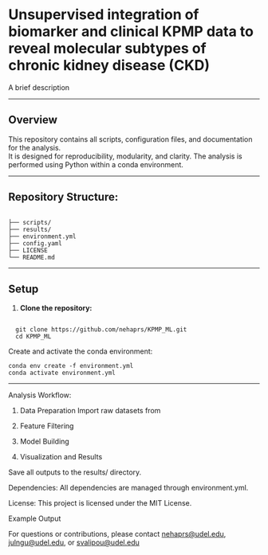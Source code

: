 # Unsupervised integration of biomarker and clinical KPMP data to reveal molecular subtypes of chronic kidney disease (CKD)

A brief description

---

##  Overview

This repository contains all scripts, configuration files, and documentation for the analysis.  
It is designed for reproducibility, modularity, and clarity. The analysis is performed using Python within a conda environment.

---

##  Repository Structure:
```

├── scripts/ 
├── results/ 
├── environment.yml 
├── config.yaml 
├── LICENSE 
└── README.md 
```
---

##  Setup

1. **Clone the repository:**
 ```
   
   git clone https://github.com/nehaprs/KPMP_ML.git
   cd KPMP_ML
```
Create and activate the conda environment:
```
conda env create -f environment.yml
conda activate environment.yml
```
---

Analysis Workflow:
1. Data Preparation
 Import raw datasets from 



2. Feature Filtering


3. Model Building 

4. Visualization and Results

Save all outputs to the results/ directory.


Dependencies:
All dependencies are managed through environment.yml.



License:
This project is licensed under the MIT License.



 Example Output



For questions or contributions, please contact nehaprs@udel.edu, julngu@udel.edu, or svalipou@udel.edu 

